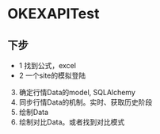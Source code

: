 # OKEXAPITest

## 下步

   + 1  找到公式，excel
   + 2  一个site的模拟登陆

  3. 确定行情Data的model, SQLAlchemy
  4. 同步行情Data的机制。实时、获取历史阶段
  5. 绘制Data
  6. 绘制对比Data。或者找到对比模式
